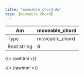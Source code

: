 ```yaml
---
title: "moveable_chord:Am"
tags: [moveable_chord]
---
```


|Am|moveable_chord|
|---|---|
|Type|moveable_chord|
|Root string|6|
{{< rawhtml >}}
<div class="container"></div>
<script>
const selector = '#container';
const chord = new ChordBox(selector);
chord.draw((new String("5XX555")));
</script>
{{< /rawhtml >}}
